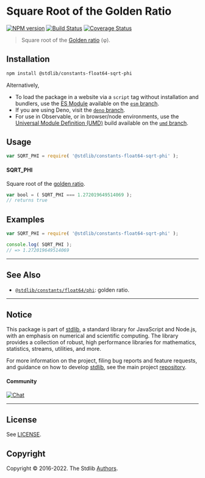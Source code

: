 <!--

@license Apache-2.0

Copyright (c) 2018 The Stdlib Authors.

Licensed under the Apache License, Version 2.0 (the "License");
you may not use this file except in compliance with the License.
You may obtain a copy of the License at

   http://www.apache.org/licenses/LICENSE-2.0

Unless required by applicable law or agreed to in writing, software
distributed under the License is distributed on an "AS IS" BASIS,
WITHOUT WARRANTIES OR CONDITIONS OF ANY KIND, either express or implied.
See the License for the specific language governing permissions and
limitations under the License.

-->

# Square Root of the Golden Ratio

[![NPM version][npm-image]][npm-url] [![Build Status][test-image]][test-url] [![Coverage Status][coverage-image]][coverage-url] <!-- [![dependencies][dependencies-image]][dependencies-url] -->

> Square root of the [Golden ratio][@stdlib/constants/float64/phi] (φ).

<section class="installation">

## Installation

```bash
npm install @stdlib/constants-float64-sqrt-phi
```

Alternatively,

-   To load the package in a website via a `script` tag without installation and bundlers, use the [ES Module][es-module] available on the [`esm` branch][esm-url].
-   If you are using Deno, visit the [`deno` branch][deno-url].
-   For use in Observable, or in browser/node environments, use the [Universal Module Definition (UMD)][umd] build available on the [`umd` branch][umd-url].

</section>

<section class="usage">

## Usage

```javascript
var SQRT_PHI = require( '@stdlib/constants-float64-sqrt-phi' );
```

#### SQRT_PHI

Square root of the [golden ratio][@stdlib/constants/float64/phi].

```javascript
var bool = ( SQRT_PHI === 1.272019649514069 );
// returns true
```

</section>

<!-- /.usage -->

<section class="examples">

## Examples

<!-- TODO: better example -->

<!-- eslint no-undef: "error" -->

```javascript
var SQRT_PHI = require( '@stdlib/constants-float64-sqrt-phi' );

console.log( SQRT_PHI );
// => 1.272019649514069
```

</section>

<!-- /.examples -->

<!-- Section for related `stdlib` packages. Do not manually edit this section, as it is automatically populated. -->

<section class="related">

* * *

## See Also

-   <span class="package-name">[`@stdlib/constants/float64/phi`][@stdlib/constants/float64/phi]</span><span class="delimiter">: </span><span class="description">golden ratio.</span>

</section>

<!-- /.related -->

<!-- Section for all links. Make sure to keep an empty line after the `section` element and another before the `/section` close. -->


<section class="main-repo" >

* * *

## Notice

This package is part of [stdlib][stdlib], a standard library for JavaScript and Node.js, with an emphasis on numerical and scientific computing. The library provides a collection of robust, high performance libraries for mathematics, statistics, streams, utilities, and more.

For more information on the project, filing bug reports and feature requests, and guidance on how to develop [stdlib][stdlib], see the main project [repository][stdlib].

#### Community

[![Chat][chat-image]][chat-url]

---

## License

See [LICENSE][stdlib-license].


## Copyright

Copyright &copy; 2016-2022. The Stdlib [Authors][stdlib-authors].

</section>

<!-- /.stdlib -->

<!-- Section for all links. Make sure to keep an empty line after the `section` element and another before the `/section` close. -->

<section class="links">

[npm-image]: http://img.shields.io/npm/v/@stdlib/constants-float64-sqrt-phi.svg
[npm-url]: https://npmjs.org/package/@stdlib/constants-float64-sqrt-phi

[test-image]: https://github.com/stdlib-js/constants-float64-sqrt-phi/actions/workflows/test.yml/badge.svg
[test-url]: https://github.com/stdlib-js/constants-float64-sqrt-phi/actions/workflows/test.yml

[coverage-image]: https://img.shields.io/codecov/c/github/stdlib-js/constants-float64-sqrt-phi/main.svg
[coverage-url]: https://codecov.io/github/stdlib-js/constants-float64-sqrt-phi?branch=main

<!--

[dependencies-image]: https://img.shields.io/david/stdlib-js/constants-float64-sqrt-phi.svg
[dependencies-url]: https://david-dm.org/stdlib-js/constants-float64-sqrt-phi/main

-->

[umd]: https://github.com/umdjs/umd
[es-module]: https://developer.mozilla.org/en-US/docs/Web/JavaScript/Guide/Modules

[deno-url]: https://github.com/stdlib-js/constants-float64-sqrt-phi/tree/deno
[umd-url]: https://github.com/stdlib-js/constants-float64-sqrt-phi/tree/umd
[esm-url]: https://github.com/stdlib-js/constants-float64-sqrt-phi/tree/esm

[chat-image]: https://img.shields.io/gitter/room/stdlib-js/stdlib.svg
[chat-url]: https://gitter.im/stdlib-js/stdlib/

[stdlib]: https://github.com/stdlib-js/stdlib

[stdlib-authors]: https://github.com/stdlib-js/stdlib/graphs/contributors

[stdlib-license]: https://raw.githubusercontent.com/stdlib-js/constants-float64-sqrt-phi/main/LICENSE

<!-- <related-links> -->

[@stdlib/constants/float64/phi]: https://github.com/stdlib-js/constants-float64-phi

<!-- </related-links> -->

</section>

<!-- /.links -->
